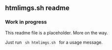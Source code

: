 ## htmlimgs.sh readme
### Work in progress
This readme file is a placeholder.  More on the way.

Just run 
  <code>
    sh htmlimgs.sh 
  </code>
for a usage message.